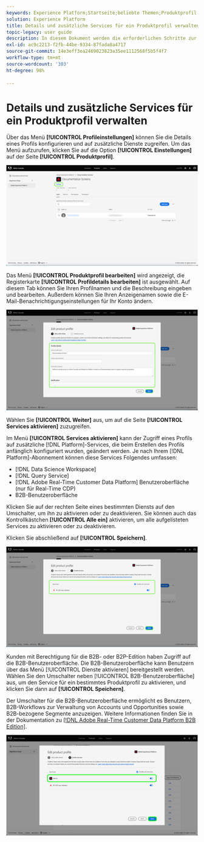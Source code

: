 ```yaml
---
keywords: Experience Platform;Startseite;beliebte Themen;Produktprofil
solution: Experience Platform
title: Details und zusätzliche Services für ein Produktprofil verwalten
topic-legacy: user guide
description: In diesem Dokument werden die erforderlichen Schritte zur Verwaltung der Einzelheiten und zusätzlichen Services für ein Produktprofil in Adobe Admin Console beschrieben. Über das Menü Profileinstellungen können Sie die Details eines Profils konfigurieren und auf zusätzliche Dienste zugreifen.
exl-id: ac9c2213-f2fb-44be-9334-87fada8a4717
source-git-commit: 14e3eff3ea2469023823a35ee1112568f5b5f4f7
workflow-type: tm+mt
source-wordcount: '303'
ht-degree: 98%

---
```


# Details und zusätzliche Services für ein Produktprofil verwalten

Über das Menü **[!UICONTROL Profileinstellungen]** können Sie die Details eines Profils konfigurieren und auf zusätzliche Dienste zugreifen. Um das Menü aufzurufen, klicken Sie auf die Option **[!UICONTROL Einstellungen]** auf der Seite **[!UICONTROL Produktprofil]**.

![Einstellungen](../images/settings.png)

Das Menü **[!UICONTROL Produktprofil bearbeiten]** wird angezeigt, die Registerkarte **[!UICONTROL Profildetails bearbeiten]** ist ausgewählt. Auf diesem Tab können Sie Ihren Profilnamen und die Beschreibung eingeben und bearbeiten. Außerdem können Sie Ihren Anzeigenamen sowie die E-Mail-Benachrichtigungseinstellungen für Ihr Konto ändern.

![edit-product-profile](../images/edit-product-profile.png)

Wählen Sie **[!UICONTROL Weiter]** aus, um auf die Seite **[!UICONTROL Services aktivieren]** zuzugreifen.

Im Menü **[!UICONTROL Services aktivieren]** kann der Zugriff eines Profils auf zusätzliche [!DNL Platform]-Services, die beim Erstellen des Profils anfänglich konfiguriert wurden, geändert werden. Je nach Ihrem [!DNL Platform]-Abonnement können diese Services Folgendes umfassen:

- [!DNL Data Science Workspace]
- [!DNL Query Service]
- [!DNL Adobe Real-Time Customer Data Platform] Benutzeroberfläche (nur für Real-Time CDP)
- B2B-Benutzeroberfläche

Klicken Sie auf der rechten Seite eines bestimmten Diensts auf den Umschalter, um ihn zu aktivieren oder zu deaktivieren. Sie können auch das Kontrollkästchen **[!UICONTROL Alle ein]** aktivieren, um alle aufgelisteten Services zu aktivieren oder zu deaktivieren.

Klicken Sie abschließend auf **[!UICONTROL Speichern]**.

![enable-services](../images/enable-services.png)

Kunden mit Berechtigung für die B2B- oder B2P-Edition haben Zugriff auf die B2B-Benutzeroberfläche. Die B2B-Benutzeroberfläche kann Benutzern über das Menü [!UICONTROL Dienste aktivieren] bereitgestellt werden. Wählen Sie den Umschalter neben [!UICONTROL B2B-Benutzeroberfläche] aus, um den Service für ein bestimmtes Produktprofil zu aktivieren, und klicken Sie dann auf **[!UICONTROL Speichern]**.

Der Umschalter für die B2B-Benutzeroberfläche ermöglicht es Benutzern, B2B-Workflows zur Verwaltung von Accounts und Opportunities sowie B2B-bezogene Segmente anzuzeigen. Weitere Informationen finden Sie in der Dokumentation zu [[!DNL Adobe Real-Time Customer Data Platform B2B Edition]](../../rtcdp/b2b-overview.md).

![enable-b2b](../images/enable-b2b.png)